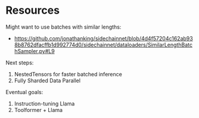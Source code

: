 # Resources

Might want to use batches with similar lengths:

* https://github.com/jonathanking/sidechainnet/blob/4d4f57204c162ab938b8762dfacffb1d992774d0/sidechainnet/dataloaders/SimilarLengthBatchSampler.py#L9

Next steps:

1. NestedTensors for faster batched inference
2. Fully Sharded Data Parallel

Eventual goals:

1. Instruction-tuning Llama
2. Toolformer + Llama
